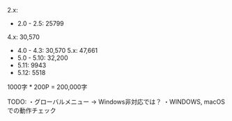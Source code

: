 2.x:
 - 2.0 - 2.5: 25799

4.x: 30,570
 - 4.0 - 4.3: 30,570
5.x: 47,661
 - 5.0 - 5.10: 32,200
 - 5.11: 9943
 - 5.12: 5518

1000字 * 200P = 200,000字

TODO:
・グローバルメニュー -> Windows非対応では？
・WINDOWS, macOSでの動作チェック